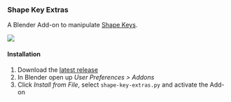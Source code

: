 ### Shape Key Extras

A Blender Add-on to manipulate [Shape Keys](https://docs.blender.org/manual/en/dev/animation/shape_keys).

![](https://i.stack.imgur.com/lkQiw.jpg)




#### Installation

 1. Download the [latest release](https://github.com/p2or/blender-shapekeyextras/releases)
 2. In Blender open up *User Preferences > Addons*
 3. Click *Install from File*, select `shape-key-extras.py` and activate the Add-on

